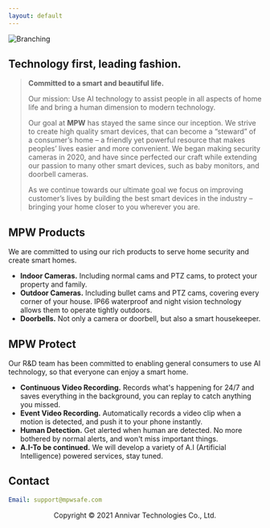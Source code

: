 ```yaml
---
layout: default
---
```


![Branching](../assets/images/header-bg.jpg)

## Technology first, leading fashion.

> **Committed to a smart and beautiful life.**
>
> Our mission: Use AI technology to assist people in all aspects of home life and bring a human dimension to modern technology.
>
> Our goal at **MPW** has stayed the same since our inception. We strive to create high quality smart devices, that can become a “steward” of a consumer’s home – a friendly yet powerful resource that makes peoples’ lives easier and more convenient. We began making security cameras in 2020, and have since perfected our craft while extending our passion to many other smart devices, such as baby monitors, and doorbell cameras.
>
> As we continue towards our ultimate goal we focus on improving customer’s lives by building the best smart devices in the industry – bringing your home closer to you wherever you are.

## MPW Products

We are committed to using our rich products to serve home security and create smart homes.

* **Indoor Cameras.** Including normal cams and PTZ cams, to protect your property and family.
* **Outdoor Cameras.** Including bullet cams and PTZ cams, covering every corner of your house. IP66 waterproof and night vision technology allows them to operate tightly outdoors.
* **Doorbells.** Not only a camera or doorbell, but also a smart housekeeper.

## MPW Protect

Our R&amp;D team has been committed to enabling general consumers to use AI technology, so that everyone can enjoy a smart home.<br>
* **Continuous Video Recording.** Records what's happening for 24/7 and saves everything in the background, you can replay to catch anything you missed.
* **Event Video Recording.** Automatically records a video clip when a motion is detected, and push it to your phone instantly.
* **Human Detection.** Get alerted when human are detected. No more bothered by normal alerts, and won't miss important things.
* **A.I-To be continued.** We will develop a variety of A.I (Artificial Intelligence) powered services, stay tuned.

## Contact

```yaml
Email: support@mpwsafe.com
```

<div align="center">Copyright © 2021 Annivar Technologies Co., Ltd.</div>
